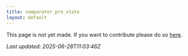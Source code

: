 ```yaml
---
title: comparator_pre_state
layout: default
---
```


This page is not yet made. If you want to contribute please do so [here](https://github.com/CrazyH2/Bigstone/blob/wiki/components/comparator_pre_state.md).

_Last updated: 2025-06-28T11:03:46Z_
